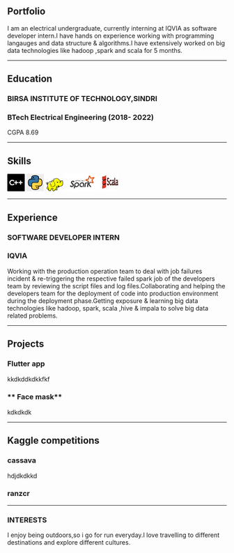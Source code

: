 ## Portfolio

I am an electrical undergraduate, currently interning at IQVIA as software developer intern.I have hands on experience working with programming langauges and data structure & algorithms.I have extensively worked on big data technologies like hadoop ,spark and scala for 5 months.

---
## Education

### **BIRSA INSTITUTE OF TECHNOLOGY,SINDRI**
### BTech Electrical Engineering (2018- 2022)
CGPA 8.69

---
## Skills

<p align='left'>
  <img src= "c++.png" alt="html" width="40" height="40">
  <img src="python_logo.jpg" alt="css" width="40" height="40">
  <img src="hadoop_logo.png" height='30' width='auto' alt="js">
   <img src="spark_logo.png" alt="react" width="auto" height="40"/>
   <img src="scala_logo.png" alt="angular" width="40" height="40"/>
</p>

---

## Experience

### **SOFTWARE DEVELOPER INTERN**
### IQVIA

Working with the production operation team to deal with job failures incident & re-triggering the respective failed spark job of the developers team by reviewing the script files and log files.Collaborating and helping the developers team for the deployment of code into production environment during the deployment phase.Getting exposure & learning big data technologies like hadoop, spark, scala ,hive & impala  to solve big data related problems.

---

## Projects

### **Flutter app**

kkdkddkdkkfkf
### ** Face mask**

kdkdkdk


---
## Kaggle competitions 

### **cassava**
hdjdkdkkd
### **ranzcr**
---
### INTERESTS

I enjoy being outdoors,so i go for run everyday.I love travelling to different destinations and explore different cultures. 
